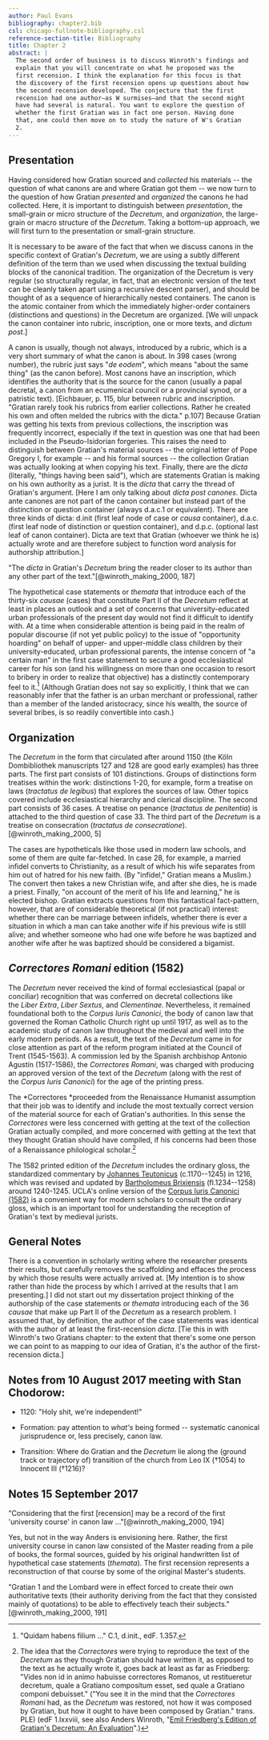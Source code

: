 ```yaml
---
author: Paul Evans
bibliography: chapter2.bib
csl: chicago-fullnote-bibliography.csl
reference-section-title: Bibliography
title: Chapter 2
abstract: |
  The second order of business is to discuss Winroth's findings and
  explain that you will concentrate on what he proposed was the
  first recension. I think the explanation for this focus is that
  the discovery of the first recension opens up questions about how
  the second recension developed. The conjecture that the first
  recension had one author—as W surmises—and that the second might
  have had several is natural. You want to explore the question of
  whether the first Gratian was in fact one person. Having done
  that, one could then move on to study the nature of W's Gratian
  2.
---
```

## Presentation

Having considered how Gratian sourced and *collected* his materials --
the question of what canons are and where Gratian got them -- we now
turn to the question of how Gratian *presented* and *organized* the
canons he had collected. Here, it is important to distinguish between
*presentation*, the small-grain or micro structure of the *Decretum*,
and *organization*, the large-grain or macro structure of the
*Decretum*. Taking a bottom-up approach, we will first turn to the
presentation or small-grain structure.

It is necessary to be aware of the fact that when we discuss canons in
the specific context of Gratian's *Decretum*, we are using a subtly
different definition of the term than we used when discussing the
textual building blocks of the canonical tradition. The organization of
the Decretum is very regular (so structurally regular, in fact, that an
electronic version of the text can be cleanly taken apart using a
recursive descent parser), and should be thought of as a sequence of
hierarchically nested containers. The canon is the atomic container from
which the immediately higher-order containers (distinctions and
questions) in the Decretum are organized. [We will unpack the canon
container into rubric, inscription, one or more texts, and *dictum*
*post*.]

A canon is usually, though not always, introduced by a rubric, which is
a very short summary of what the canon is about. In 398 cases (wrong
number), the rubric just says "*de eodem*", which means "about the same
thing" (as the canon before). Most canons have an inscription, which
identifies the authority that is the source for the canon (usually a
papal decretal, a canon from an ecumenical council or a provincial
synod, or a patristic text). [Eichbauer, p. 115, blur between rubric
and inscription. "Gratian rarely took his rubrics from earlier
collections. Rather he created his own and often melded the rubrics with
the dicta." p.107] Because Gratian was getting his texts from previous
collections, the inscription was frequently incorrect, especially if the
text in question was one that had been included in the Pseudo-Isidorian
forgeries. This raises the need to distinguish between Gratian's
material sources -- the original letter of Pope Gregory I, for example
-- and his formal sources -- the collection Gratian was actually
looking at when copying his text. Finally, there are the *dicta*
(literally, "things having been said"), which are statements Gratian is
making on his own authority as a jurist. It is the *dicta* that carry
the thread of Gratian's argument. [Here I am only talking about *dicta
post canones*. Dicta ante canones are not part of the canon container
but instead part of the distinction or question container (always
d.a.c.1 or equivalent). There are three kinds of dicta: d.init (first
leaf node of case or *causa* container), d.a.c. (first leaf node of
distinction or question container), and d.p.c. (optional last leaf of
canon container). Dicta are text that Gratian (whoever we think he is)
actually wrote and are therefore subject to function word analysis for
authorship attribution.]

"The *dicta* in Gratian's *Decretum* bring the reader closer to its
author than any other part of the text."[@winroth_making_2000, 187]

The hypothetical case statements or *themata* that introduce each of the
thirty-six *causae* (cases) that constitute Part II of the *Decretum*
reflect at least in places an outlook and a set of concerns that
university-educated urban professionals of the present day would not
find it difficult to identify with. At a time when considerable
attention is being paid in the realm of popular discourse (if not yet
public policy) to the issue of "opportunity hoarding" on behalf of
upper- and upper-middle class children by their university-educated,
urban professional parents, the intense concern of "a certain man" in
the first case statement to secure a good ecclesiastical career for his
son (and his willingness on more than one occasion to resort to bribery
in order to realize that objective) has a distinctly contemporary feel
to it.[^3] (Although Gratian does not say so explicitly, I think that we
can reasonably infer that the father is an urban merchant or
professional, rather than a member of the landed aristocracy, since his
wealth, the source of several bribes, is so readily convertible into
cash.)

## Organization

The *Decretum* in the form that circulated after around 1150 (the
Köln Dombibliothek manuscripts 127 and 128 are good early examples)
has three parts. The first part consists of 101 distinctions. Groups
of distinctions form treatises within the work: distinctions 1-20,
for example, form a treatise on laws (*tractatus de legibus*) that
explores the sources of law. Other topics covered include ecclesiastical
hierarchy and clerical discipline. The second part consists of 36
cases. A treatise on penance (*tractatus de penitentia*) is attached
to the third question of case 33. The third part of the *Decretum*
is a treatise on consecration (*tractatus de consecratione*).
[@winroth_making_2000, 5]

The cases are hypotheticals like those used in modern law schools, and
some of them are quite far-fetched. In case 28, for example, a married
infidel converts to Christianity, as a result of which his wife
separates from him out of hatred for his new faith. (By "infidel,"
Gratian means a Muslim.) The convert then takes a new Christian wife,
and after she dies, he is made a priest. Finally, "on account of the
merit of his life and learning," he is elected bishop. Gratian extracts
questions from this fantastical fact-pattern, however, that are of
considerable theoretical (if not practical) interest: whether there can
be marriage between infidels, whether there is ever a situation in which
a man can take another wife if his previous wife is still alive; and
whether someone who had one wife before he was baptized and another wife
after he was baptized should be considered a bigamist.

## *Correctores Romani* edition (1582)

The *Decretum* never received the kind of formal ecclesiastical (papal
or conciliar) recognition that was conferred on decretal collections
like the *Liber Extra*, *Liber Sextus*, and *Clementinae*. Nevertheless,
it remained foundational both to the *Corpus Iuris Canonici*, the body
of canon law that governed the Roman Catholic Church right up until
1917, as well as to the academic study of canon law throughout the
medieval and well into the early modern periods. As a result, the text
of the *Decretum* came in for close attention as part of the reform
program initiated at the Council of Trent (1545-1563). A commission led
by the Spanish archbishop Antonio Agustín (1517-1586), the *Correctores*
*Romani*, was charged with producing an approved version of the text of
the *Decretum* (along with the rest of the *Corpus* *Iuris* *Canonici*)
for the age of the printing press.

The *Correctores *proceeded from the Renaissance Humanist assumption
that their job was to identify and include the most textually correct
version of the material source for each of Gratian's authorities. In
this sense the *Correctores* were less concerned with getting at the
text of the collection Gratian actually compiled, and more concerned
with getting at the text that they thought Gratian should have compiled,
if his concerns had been those of a Renaissance philological
scholar.[^5]

The 1582 printed edition of the *Decretum* includes the ordinary gloss,
the standardized commentary by [Johannes
Teutonicus](http://amesfoundation.law.harvard.edu/BioBibCanonists/Report_Biobib2.php?record_id=a303) (c.1170--1245)
in 1216, which was revised and updated by [Bartholomeus
Brixiensis](http://amesfoundation.law.harvard.edu/BioBibCanonists/Report_Biobib2.php?record_id=a050) (fl.1234--1258)
around 1240-1245. UCLA's online version of the [Corpus Iuris Canonici
(1582)](http://digital.library.ucla.edu/canonlaw/) is a convenient way
for modern scholars to consult the ordinary gloss, which is an important
tool for understanding the reception of Gratian's text by medieval
jurists.

## General Notes

There is a convention in scholarly writing where the researcher presents
their results, but carefully removes the scaffolding and effaces the
process by which those results were actually arrived at. [My intention
is to show rather than hide the process by which I arrived at the
results that I am presenting.] I did not start out my dissertation
project thinking of the authorship of the case statements or *themata*
introducing each of the 36 *causae* that make up Part II of the
*Decretum* as a research problem. I assumed that, by definition, the
author of the case statements was identical with the author of at least
the first-recension *dicta*. [Tie this in with Winroth's two Gratians
chapter: to the extent that there's some one person we can point to as
mapping to our idea of Gratian, it's the author of the first-recension
dicta.]

## Notes from 10 August 2017 meeting with Stan Chodorow:

-   1120: "Holy shit, we're independent!"

-   Formation: pay attention to *what's* being formed -- systematic
    canonical jurisprudence or, less precisely, canon law.

-   Transition: Where do Gratian and the *Decretum* lie along the
    (ground track or trajectory of) transition of the church from Leo IX
    (†1054) to Innocent III (†1216)?

## Notes 15 September 2017

"Considering that the first [recension] may be a record of the first
'university course' in canon law ..."[@winroth_making_2000, 194]

Yes, but not in the way Anders is envisioning here. Rather, the first
university course in canon law consisted of the Master reading from a
pile of books, the formal sources, guided by his original handwritten
list of hypothetical case statements (*themata*). The first recension
represents a reconstruction of that course by some of the original
Master's students.

"Gratian 1 and the Lombard were in effect forced to create their
own authoritative texts (their authority deriving from the fact
that they consisted mainly of quotations) to be able to effectively
teach their subjects."[@winroth_making_2000, 191]

[^3]: "Quidam habens filium ..." C.1, d.init., edF. 1.357.

[^5]: The idea that the *Correctores* were trying to reproduce the text
    of the *Decretum* as they though Gratian should have written it, as
    opposed to the text as he actually wrote it, goes back at least as
    far as Friedberg: "Vides non id in animo habuisse correctores
    Romanos, ut restitueretur decretum, quale a Gratiano compositum
    esset, sed quale a Gratiano componi debuisset." ("You see it in the
    mind that the *Correctores Romani* had, as the *Decretum* was
    restored, not how it was composed by Gratian, but how it ought to
    have been composed by Gratian." trans. PLE) (edF 1.lxxviii, see also
    Anders Winroth, "[Emil Friedberg's Edition of Gratian's Decretum:
    An
    Evaluation](http://mahan.wonkwang.ac.kr/link/med/law/canon-law/gratianus/friedberg.html)".)

